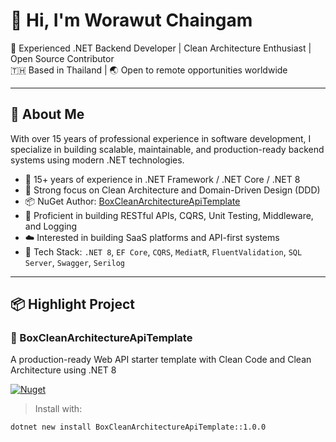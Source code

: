 # 👋 Hi, I'm Worawut Chaingam

🎯 Experienced .NET Backend Developer | Clean Architecture Enthusiast | Open Source Contributor  
🇹🇭 Based in Thailand | 🌏 Open to remote opportunities worldwide

---

## 🧠 About Me

With over 15 years of professional experience in software development, I specialize in building scalable, maintainable, and production-ready backend systems using modern .NET technologies.

- 💼 15+ years of experience in .NET Framework / .NET Core / .NET 8
- 🎯 Strong focus on Clean Architecture and Domain-Driven Design (DDD)
- 📦 NuGet Author: [BoxCleanArchitectureApiTemplate](https://www.nuget.org/packages/BoxCleanArchitectureApiTemplate/)
- 🧪 Proficient in building RESTful APIs, CQRS, Unit Testing, Middleware, and Logging
- ☁️ Interested in building SaaS platforms and API-first systems
- 🧰 Tech Stack: `.NET 8`, `EF Core`, `CQRS`, `MediatR`, `FluentValidation`, `SQL Server`, `Swagger`, `Serilog`

---

## 📦 Highlight Project

### 🔹 BoxCleanArchitectureApiTemplate  
A production-ready Web API starter template with Clean Code and Clean Architecture using .NET 8

[![Nuget](https://img.shields.io/nuget/v/BoxCleanArchitectureApiTemplate?style=flat-square&logo=nuget)](https://www.nuget.org/packages/BoxCleanArchitectureApiTemplate)

> Install with:
```bash
dotnet new install BoxCleanArchitectureApiTemplate::1.0.0

